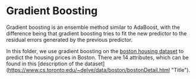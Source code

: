 # Gradient Boosting

Gradient boosting is an ensemble method similar to AdaBoost, with the difference being that gradient boosting tries to fit the new predictor to the residual errors generated by the previous predictor.

In this folder, we use gradient boosting on the [boston housing dataset](https://scikit-learn.org/stable/modules/generated/sklearn.datasets.load_boston.html "Title") to predict the housing prices in Boston. There are 14 attributes, which can be found in this [description of the dataset] (https://www.cs.toronto.edu/~delve/data/boston/bostonDetail.html "Title").